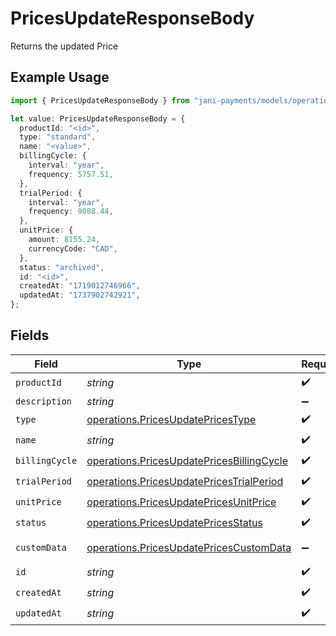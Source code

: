 # PricesUpdateResponseBody

Returns the updated Price

## Example Usage

```typescript
import { PricesUpdateResponseBody } from "jani-payments/models/operations";

let value: PricesUpdateResponseBody = {
  productId: "<id>",
  type: "standard",
  name: "<value>",
  billingCycle: {
    interval: "year",
    frequency: 5757.51,
  },
  trialPeriod: {
    interval: "year",
    frequency: 9088.44,
  },
  unitPrice: {
    amount: 8155.24,
    currencyCode: "CAD",
  },
  status: "archived",
  id: "<id>",
  createdAt: "1719012746966",
  updatedAt: "1737902742921",
};
```

## Fields

| Field                                                                                                  | Type                                                                                                   | Required                                                                                               | Description                                                                                            |
| ------------------------------------------------------------------------------------------------------ | ------------------------------------------------------------------------------------------------------ | ------------------------------------------------------------------------------------------------------ | ------------------------------------------------------------------------------------------------------ |
| `productId`                                                                                            | *string*                                                                                               | :heavy_check_mark:                                                                                     | N/A                                                                                                    |
| `description`                                                                                          | *string*                                                                                               | :heavy_minus_sign:                                                                                     | N/A                                                                                                    |
| `type`                                                                                                 | [operations.PricesUpdatePricesType](../../models/operations/pricesupdatepricestype.md)                 | :heavy_check_mark:                                                                                     | N/A                                                                                                    |
| `name`                                                                                                 | *string*                                                                                               | :heavy_check_mark:                                                                                     | N/A                                                                                                    |
| `billingCycle`                                                                                         | [operations.PricesUpdatePricesBillingCycle](../../models/operations/pricesupdatepricesbillingcycle.md) | :heavy_check_mark:                                                                                     | N/A                                                                                                    |
| `trialPeriod`                                                                                          | [operations.PricesUpdatePricesTrialPeriod](../../models/operations/pricesupdatepricestrialperiod.md)   | :heavy_check_mark:                                                                                     | N/A                                                                                                    |
| `unitPrice`                                                                                            | [operations.PricesUpdatePricesUnitPrice](../../models/operations/pricesupdatepricesunitprice.md)       | :heavy_check_mark:                                                                                     | N/A                                                                                                    |
| `status`                                                                                               | [operations.PricesUpdatePricesStatus](../../models/operations/pricesupdatepricesstatus.md)             | :heavy_check_mark:                                                                                     | N/A                                                                                                    |
| `customData`                                                                                           | [operations.PricesUpdatePricesCustomData](../../models/operations/pricesupdatepricescustomdata.md)     | :heavy_minus_sign:                                                                                     | Any valid JSON value                                                                                   |
| `id`                                                                                                   | *string*                                                                                               | :heavy_check_mark:                                                                                     | N/A                                                                                                    |
| `createdAt`                                                                                            | *string*                                                                                               | :heavy_check_mark:                                                                                     | N/A                                                                                                    |
| `updatedAt`                                                                                            | *string*                                                                                               | :heavy_check_mark:                                                                                     | N/A                                                                                                    |